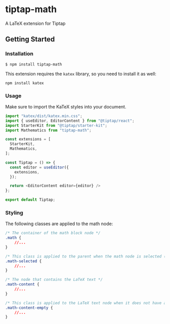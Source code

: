 # tiptap-math

A LaTeX extension for Tiptap

## Getting Started

### Installation

```shell
$ npm install tiptap-math
```

This extension requires the `katex` library, so you need to install it as well:

```shell
npm install katex
```

### Usage

Make sure to import the KaTeX styles into your document.

```typescript
import "katex/dist/katex.min.css";
import { useEditor, EditorContent } from "@tiptap/react";
import StarterKit from "@tiptap/starter-kit";
import Mathematics from "tiptap-math";

const extensions = [
  StarterKit,
  Mathematics,
];

const Tiptap = () => {
  const editor = useEditor({
    extensions,
  });

  return <EditorContent editor={editor} />
};

export default Tiptap;
```

### Styling

The following classes are applied to the math node:

```css
/* The container of the math block node */
.math {
    //...
}

/* This class is applied to the parent when the math node is selected (i.e. the cursor is inside the math node) */
.math-selected {
    //...
}

/* The node that contains the LaTeX text */
.math-content {
    //...
}

/* This class is applied to the LaTeX text node when it does not have any content */
.math-content-empty {
    //...
}
```

